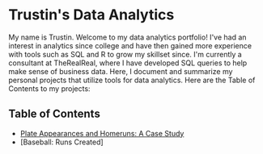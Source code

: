 # Trustin's Data Analytics

My name is Trustin. Welcome to my data analytics portfolio! I've had an interest in analytics since college and have then gained more experience with tools such as SQL and R to grow my skillset since. I'm currently a consultant at TheRealReal, where I have developed SQL queries to help make sense of business data. 
Here, I document and summarize my personal projects that utilize tools for data analytics. Here are the Table of Contents to my projects:

## Table of Contents
- [Plate Appearances and Homeruns: A Case Study](https://github.com/trustinvo/baseball/blob/main/Plate%20Appearances%20Per%20HR%20Case%20Study)
- [Baseball: Runs Created]
<!---
trustinvo/trustinvo is a ✨ special ✨ repository because its `README.md` (this file) appears on your GitHub profile.
You can click the Preview link to take a look at your changes.
--->
